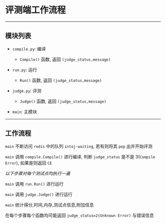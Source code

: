 # 评测端工作流程

---

## 模块列表

- `compile.py`: 编译
	- `Compile()` 函数, 返回 `(judge_status,message)`


- `run.py`: 运行
	- `Run()` 函数, 返回 `(judge_status,message)`


- `judge.py`: 评测
	- `Judge()` 函数, 返回 `(judge_status,message)`


- `main`: 主模块

---

## 工作流程

`main` 不断访问 `redis` 中的队列 `intoj-waiting`, 若有则将其 `pop` 出并开始评测

`main` 调用 `compile.Compile()` 进行编译, 判断 `judge_status` 是不是 3(`Compile Error`), 如果是则返回 `CE`

*以下步骤对每个测试点均执行一遍*

`main` 调用 `run.Run()` 进行运行

`main` 调用 `judge.Judge()` 进行运行

`main` 统计得分,时间,内存,测试点信息,附加信息

在每个步骤每个函数均可能返回 `judge_status=2(Unknown Error)` 与错误信息
